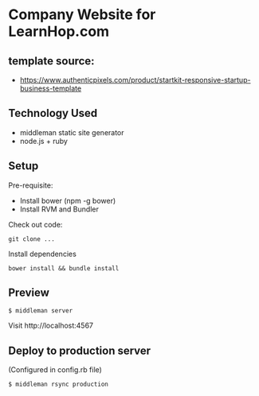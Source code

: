 # Company Website for LearnHop.com

## template source:

* https://www.authenticpixels.com/product/startkit-responsive-startup-business-template

## Technology Used

* middleman static site generator
* node.js + ruby

## Setup

Pre-requisite:

* Install bower (npm -g bower)
* Install RVM and Bundler

Check out code:

```
git clone ...
```

Install dependencies

```
bower install && bundle install
```

## Preview

```
$ middleman server
```

Visit http://localhost:4567

## Deploy to production server

(Configured in config.rb file)

```
$ middleman rsync production
```
